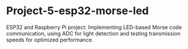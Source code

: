 # Project-5-esp32-morse-led
ESP32 and Raspberry Pi project: Implementing LED-based Morse code communication, using ADC for light detection and testing transmission speeds for optimized performance.
